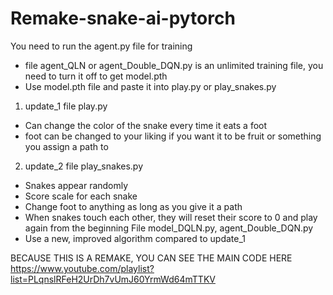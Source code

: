 # Remake-snake-ai-pytorch

You need to run the agent.py file for training
- file agent_QLN or agent_Double_DQN.py is an unlimited training file, you need to turn it off to get model.pth
- Use model.pth file and paste it into play.py or play_snakes.py

1. update_1
file play.py
 + Can change the color of the snake every time it eats a foot
 + foot can be changed to your liking if you want it to be fruit or something you assign a path to

2. update_2
file play_snakes.py
 + Snakes appear randomly
 + Score scale for each snake
 + Change foot to anything as long as you give it a path
 + When snakes touch each other, they will reset their score to 0 and play again from the beginning
File model_DQLN.py, agent_Double_DQN.py
 + Use a new, improved algorithm compared to update_1

BECAUSE THIS IS A REMAKE, YOU CAN SEE THE MAIN CODE HERE
https://www.youtube.com/playlist?list=PLqnslRFeH2UrDh7vUmJ60YrmWd64mTTKV
